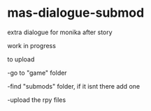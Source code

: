 # mas-dialogue-submod
extra dialogue for monika after story

work in progress


to upload

-go to "game" folder

-find "submods" folder, if it isnt there add one

-upload the rpy files
